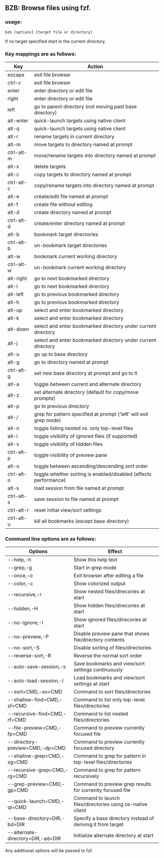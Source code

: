
## BZB: Browse files using fzf.
 

### usage:

```
bzb [options] [target file or directory]
```

If no target specified start in the current directory.


### Key mappings are as follows:

Key         | Action
------------|------------------------------------------------------------------
escape      | exit file browser
ctrl-c      | exit file browser
enter       | enter directory or edit file
right       | enter directory or edit file
left        | go to parent directory (not moving past base directory)
alt-enter   | quick-launch targets using native client
alt-q       | quick-launch targets using native client
alt-r       | rename targets in current directory
alt-m       | move targets to directory named at prompt
ctrl-alt-m  | move/rename targets into directory named at prompt
alt-x       | delete targets
alt-c       | copy targets to directory named at prompt
ctrl-alt-c  | copy/rename targets into directory named at prompt
alt-e       | create/edit file named at prompt
alt-f       | create file without editing
alt-d       | create directory named at prompt
ctrl-alt-d  | create/enter directory named at prompt
alt-b       | bookmark target directories
ctrl-alt-b  | un-bookmark target directories
alt-w       | bookmark current working directory
ctrl-alt-w  | un-bookmark current working directory
alt-right   | go to next bookmarked directory
alt-l       | go to next bookmarked directory
alt-left    | go to previous bookmarked directory
alt-h       | go to previous bookmarked directory
alt-up      | select and enter bookmarked directory
alt-k       | select and enter bookmarked directory
alt-down    | select and enter bookmarked directory under current directory
alt-j       | select and enter bookmarked directory under current directory
alt-u       | go up to base directory
alt-g       | go to directory named at prompt
ctrl-alt-g  | set new base directory at prompt and go to it
alt-a       | toggle between current and alternate directory
alt-z       | set alternate directory (default for copy/move prompts)
alt-p       | go to previous directory
alt-/       | grep for pattern specified at prompt ('left' will exit grep mode)
alt-n       | toggle listing nested vs. only top-level files
alt-i       | toggle visibility of ignored files (if supported)
alt-v       | toggle visibility of hidden files
ctrl-alt-p  | toggle visibility of preview pane
alt-o       | toggle between ascending/descending sort order
ctrl-alt-o  | toggle whether sorting is enabled/disabled (affects performance)
alt-s       | load session from file named at prompt
ctrl-alt-s  | save session to file named at prompt
ctrl-alt-r  | reset initial view/sort settings
ctrl-alt-u  | kill all bookmarks (except base directory)


### Command line options are as follows:

Options                            | Effect
-----------------------------------|-------------------------------------------
--help,-h                          | Show this help text
--grep,-g                          | Start in grep mode
--once,-o                          | Exit browser after editing a file
--color,-c                         | Show colorized output
--recursive,-r                     | Show nested files/direcories at start
--hidden,-H                        | Show hidden files/direcories at start
--no-ignore,-I                     | Show ignored files/direcories at start
--no-preview,-P                    | Disable preview pane that shows file/directory contents
--no-sort,-S                       | Disable sorting of files/directories
--reverse-sort,-R                  | Reverse the normal sort order
--auto-save-session,-s             | Save bookmarks and view/sort settings continuously
--auto-load-session,-l             | Load bookmarks and view/sort settings at start
--sort=CMD,-so=CMD                 | Command to sort files/directories
--shallow-find=CMD,-sf=CMD         | Command to list only top-level files/directories
--recursive-find=CMD,-rf=CMD       | Command to list nested files/directories
--file-preview=CMD,-fp=CMD         | Command to preview currently focused file
--directory-preview=CMD,-dp=CMD    | Command to preview currently focused directory
--shallow-grep=CMD,-sg=CMD         | Command to grep for pattern in top-level files/directories
--recursive-grep=CMD,-rg=CMD       | Command to grep for pattern recursively
--grep-preview=CMD,-gp=CMD         | Command to preview grep results for currently focused file
--quick-launch=CMD,-ql=CMD         | Command to launch files/directories using os-native client
--base-directory=DIR,-bd=DIR       | Specify a base directory instead of deriving it from target
--alternate-directory=DIR,-ad=DIR  | Initialize alternate directory at start

Any additional options will be passed to fzf.
